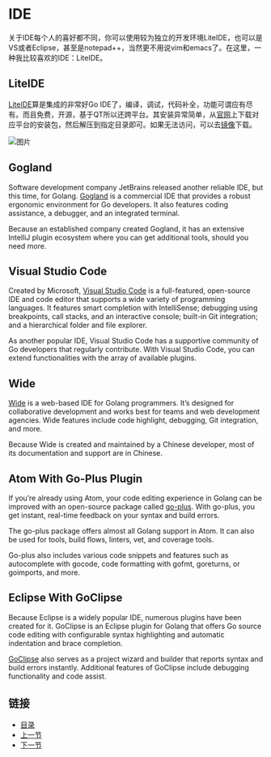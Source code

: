 # IDE
关于IDE每个人的喜好都不同，你可以使用较为独立的开发环境LiteIDE，也可以是VS或者Eclipse，甚至是notepad++，当然更不用说vim和emacs了。在这里，一种我比较喜欢的IDE：LiteIDE。


## LiteIDE

[LiteIDE](https://github.com/visualfc/liteide)算是集成的非常好Go IDE了，编译，调试，代码补全，功能可谓应有尽有。而且免费，开源，基于QT所以还跨平台。其安装异常简单，从[官网](https://code.google.com/p/liteide/)上下载对应平台的安装包，然后解压到指定目录即可。如果无法访问，可以去[镜像](http://www.golangtc.com/download/liteide)下载。

![图片](https://github.com/sunnygocms/gobook/blob/master/go_lang_base/02.2.png)

## Gogland
Software development company JetBrains released another reliable IDE, but this time, for Golang. [Gogland](https://www.jetbrains.com/go/) is a commercial IDE that provides a robust ergonomic environment for Go developers. It also features coding assistance, a debugger, and an integrated terminal.

Because an established company created Gogland, it has an extensive IntelliJ plugin ecosystem where you can get additional tools, should you need more.

## Visual Studio Code
Created by Microsoft, [Visual Studio Code](https://code.visualstudio.com/) is a full-featured, open-source IDE and code editor that supports a wide variety of programming languages. It features smart completion with IntelliSense; debugging using breakpoints, call stacks, and an interactive console; built-in Git integration; and a hierarchical folder and file explorer.

As another popular IDE, Visual Studio Code has a supportive community of Go developers that regularly contribute. With Visual Studio Code, you can extend functionalities with the array of available plugins.

## Wide
[Wide](https://github.com/b3log/wide) is a web-based IDE for Golang programmers. It’s designed for collaborative development and works best for teams and web development agencies. Wide features include code highlight, debugging, Git integration, and more.

Because Wide is created and maintained by a Chinese developer, most of its documentation and support are in Chinese.

## Atom With Go-Plus Plugin
If you’re already using Atom, your code editing experience in Golang can be improved with an open-source package called [go-plus](https://atom.io/packages/go-plus). With go-plus, you get instant, real-time feedback on your syntax and build errors.

The go-plus package offers almost all Golang support in Atom. It can also be used for tools, build flows, linters, vet, and coverage tools.

Go-plus also includes various code snippets and features such as autocomplete with gocode, code formatting with gofmt, goreturns, or goimports, and more.

## Eclipse With GoClipse
Because Eclipse is a widely popular IDE, numerous plugins have been created for it. GoClipse is an Eclipse plugin for Golang that offers Go source code editing with configurable syntax highlighting and automatic indentation and brace completion.

[GoClipse](https://github.com/GoClipse/goclipse) also serves as a project wizard and builder that reports syntax and build errors instantly. Additional features of GoClipse include debugging functionality and code assist.
## 链接
- [目录](https://github.com/sunnygocms/gobook/blob/master/menu.md)
- [上一节](https://github.com/sunnygocms/gobook/blob/master/go_lang_base/02.1.md)
- [下一节](https://github.com/sunnygocms/gobook/blob/master/go_lang_base/02.3.md)